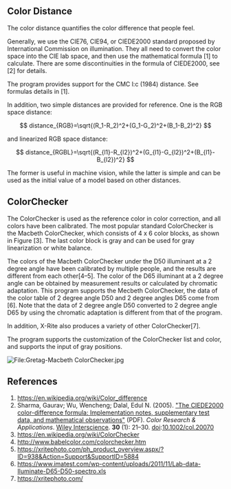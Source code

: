 ## Color Distance

The color distance quantifies the color difference that people feel.  

Generally, we use the CIE76, CIE94, or CIEDE2000 standard proposed by International Commission on illumination. They all need to convert the color space into the CIE lab space, and then use the mathematical formula [1] to calculate. There are some discontinuities in the formula of CIEDE2000, see [2] for details.

The program provides support for the CMC l:c (1984) distance. See formulas details in [1].

In addition, two simple distances are provided for reference. One is the RGB space distance: 

$$
distance_{RGB}=\sqrt{(R_1-R_2)^2+(G_1-G_2)^2+(B_1-B_2)^2}
$$

and linearized RGB space distance: 

$$
distance_{RGBL}=\sqrt{(R_{l1}-R_{l2})^2+(G_{l1}-G_{l2})^2+(B_{l1}-B_{l2})^2}
$$

The former is useful in machine vision, while the latter is simple and can be used as the initial value of a model based on other distances. 

## ColorChecker

The ColorChecker is used as the reference color in color correction, and all colors have been calibrated. The most popular standard ColorChecker is the Macbeth ColorChecker, which consists of 4 x 6 color blocks, as shown in Figure [3]. The last color block is gray and can be used for gray linearization or white balance. 

The colors of the Macbeth ColorChecker under the D50 illuminant at a 2 degree angle  have been calibrated by multiple people, and the results are different from each other[4–5]. The color of the D65 illuminant at a 2 degree angle can be obtained by measurement results  or calculated by chromatic adaptation. This program supports the Mecbeth ColorChecker, the data of the color table of 2 degree angle D50 and 2 degree angles D65 come from [6]. Note that the data of 2 degree angle D50 converted to 2 degree angle D65 by using the chromatic  adaptation is different from that of the program. 

In addition,  X-Rite also produces a variety of other ColorChecker[7]. 

The program supports the customization of the ColorChecker list and color, and supports the input of gray positions. 

![File:Gretag-Macbeth ColorChecker.jpg](https://upload.wikimedia.org/wikipedia/commons/a/ad/Gretag-Macbeth_ColorChecker.jpg)


## References

1. https://en.wikipedia.org/wiki/Color_difference
2. Sharma, Gaurav; Wu, Wencheng; Dalal, Edul N. (2005). ["The CIEDE2000 color-difference formula: Implementation notes, supplementary test data, and mathematical observations"](http://www.ece.rochester.edu/~gsharma/ciede2000/ciede2000noteCRNA.pdf) (PDF). *Color Research & Applications*. [Wiley Interscience](https://en.wikipedia.org/wiki/Wiley_Interscience). **30** (1): 21–30. [doi](https://en.wikipedia.org/wiki/Doi_(identifier)):[10.1002/col.20070](https://doi.org/10.1002%2Fcol.20070)
3. https://en.wikipedia.org/wiki/ColorChecker
4. http://www.babelcolor.com/colorchecker.htm
5. https://xritephoto.com/ph_product_overview.aspx/?ID=938&Action=Support&SupportID=5884
6. https://www.imatest.com/wp-content/uploads/2011/11/Lab-data-Iluminate-D65-D50-spectro.xls
7. https://xritephoto.com/
